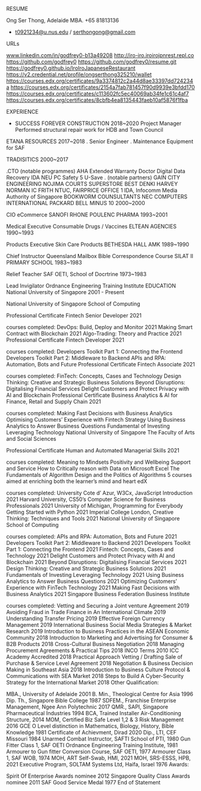 RESUME

Ong Ser Thong, Adelaide MBA. +65 81813136
- t0921234@u.nus.edu / serthongong@gmail.com

URLs

www.linkedin.com/in/godfrey0-b13a49208
http://iro-iro.iroirojpnrest.repl.co
https://github.com/godfrey0
https://github.com/godfrey0/resume.git
https://godfrey0.github.io/IroIroJapaneseRestaurant
https://v2.credential.net/profile/ongserthong325210/wallet
https://courses.edx.org/certificates/9a3374812c2a44d8ae33397dd724234a
https://courses.edx.org/certificates/2154a7fab781457f90d9939e3bfdd170
https://courses.edx.org/certificates/c113602fc5ec40069ab34fe1c61c4af7
https://courses.edx.org/certificates/8cbfb4ea8135443faeb10af5876f1fba

EXPERIENCE
- SUCCESS FOREVER CONSTRUCTION 2018~2020
Project Manager
Performed structural repair work for HDB and Town Council

ETANA RESOURCES 2017~2018
. Senior Engineer
. Maintenance Equipment for SAF

TRADISITICS 2000~2017

.CTO
(notable programmes)
AHA Extended Warranty
Doctor Digital
Data Recovery
IDA NEU PC
Safety 5
U-Save
. (notable partners)
GAIN CITY ENGINEERING
NOJIMA COURTS SUPERSTORE
BEST DENKI
HARVEY NORMAN
IC FRITH
NTUC, FAIRPRICE
OFFICE 1
IDA, Infocomm Media Authority of Singapore
BOOKWORM COUNSULTANTS
NEC COMPUTERS INTERNATIONAL
PACKARD BELL
MINUS 10 2000~2000

CIO
eCommerce
SANOFI RHONE POULENC PHARMA 1993~2001

Medical Executive
Consumable Drugs / Vaccines
ELTEAN AGENCIES 1990~1993

Products Executive
Skin Care Products
BETHESDA HALL AMK 1989~1990

Chief Instructor
Queensland Mailbox Bible Correspondence Course
SILAT II PRIMARY SCHOOL 1983~1983

Relief Teacher
SAF OETI, School of Docrtrine 1973~1983

Lead Invigilator
Ordnance Engineering Training Institute
EDUCATION
National University of Singapore 2001 - Present

National University of Singapore School of Computing

Professional Certificate Fintech Senior Developer 2021

courses completed:
DevOps: Build, Deploy and Monitor 2021
Making Smart Contract with Blockchain 2021
Algo-Trading: Theory and Practice 2021
Professional Certificate Fintech Developer 2021

courses completed:
Developers Toolkit Part 1: Connecting the Frontend
Developers Toolkit Part 2: Middleware to Backend
APIs and RPA: Automation, Bots and Future
Professional Certificate Fintech Associate 2021

courses completed:
FinTech: Concepts, Cases and Technology
Design Thinking: Creative and Strategic Business Solutions
Beyond Disruptions: Digitalising Financial Services
Delight Customers and Protect Privacy with AI and Blockchain
Professional Certificate Business Analytics & AI for Finance, Retail and Supply Chain 2021

courses completed:
Making Fast Decisions with Business Analytics
Optimising Customers’ Experience with Fintech Strategy
Using Business Analytics to Answer Business Questions
Fundamental of Investing Leveraging Technology
National University of Singapore The Faculty of Arts and Social Sciences

Professional Certificate Human and Automated Managerial Skills 2021

courses completed:
Meaning to Mindsets
Positivity and Wellbeing
Support and Service
How to Critically reason with Data on Microsoft Excel
The Fundamentals of Algorithm Design and the Politics of Algorithms
5 courses aimed at enriching both the learner’s mind and heart
edX

courses completed:
University Cote d’ Azur, W3Cx, JavaScript Introduction 2021
Harvard University, CS50’s Computer Science for Business Professionals 2021
University of Michigan, Programming for Everybody Getting Started with Python 2021
Imperial College London, Creative Thinking: Techniques and Tools 2021
National University of Singapore School of Computing

courses completed:
APIs and RPA: Automation, Bots and Future 2021
Developers Toolkit Part 2: Middleware to Backend 2021
Developers Toolkit Part 1: Connecting the Frontend 2021
Fintech: Concepts, Cases and Technology 2021
Delight Customers and Protect Privacy with AI and Blockchain 2021
Beyond Disruptions: Digitalising Financial Services 2021
Design Thinking: Creative and Strategic Business Solutions 2021
Fundamentals of Investing Leveraging Technology 2021
Using Business Analytics to Answer Business Questions 2021
Optimizing Customers’ Experience with FinTech Technology 2021
Making Fast Decisions with Business Analytics 2021
Singapore Business Federation Business Institute

courses completed:
Vetting and Securing a Joint venture Agreement 2019
Avoiding Fraud in Trade Finance in An International Climate 2019
Understanding Transfer Pricing 2019
Effective Foreign Currency Management 2019
International Business Social Media Strategies & Market Research 2019
Introduction to Business Practices in the ASEAN Economic Community 2018
Introduction to Marketing and Advertising for Consumer & B2B Products 2018
Cross-Cultural Business Negotiation 2018
Managing Procurement Agreements & Practical Tips 2018
INCO Terms 2010 ICC Academy Accredited 2018
Practical Approach Vetting / Drafting Sale of Purchase & Service Level Agreement 2018
Negotiation & Business Decision Making in Southeast Asia 2018
Introduction to Business Culture Protocol & Communications with SEA Market 2018
Steps to Build A Cyber-Security Strategy for the International Market 2018
Other Qualification:

MBA., University of Adelaide 2001
B. Min., Theological Centre for Asia 1996
Dip. Th., Singapore Bible College 1987
SDFEM., Franchise Enterprise Management, Ngee Ann Polytechnic 2017
QMR., SAPI, Singapore Pharmaceutical Industries 1994
BCA, Trained Installer Air-Conditioning Structure, 2014
MOM, Certified Biz Safe Level 1,2 & 3 Risk Management 2016
GCE O Level distinction in Mathematics, Biology, History, Bible Knowledge 1981
Certificate of Achievment, Dirad 2020
Dip., LTI, CEF Missouri 1984
Unarmed Combat Instructor, SAFTI School of PTI, 1980
Gun Fitter Class 1, SAF OETI Ordnance Engineering Training Institute, 1981
Armourer to Gun fitter Conversion Course, SAF OETI, 1977
Armourer Class 1, SAF WOB, 1974
MOH, ART Self-Swab, HMI, 2021
MOH, SRS-ESSS, HPB, 2021
Executive Program, SOLTAM Systems Ltd, Haifa, Israel 1976
Awards:

Spirit Of Enterprise Awards nominee 2012
Singapore Quality Class Awards nominee 2011
SAF Good Service Medal 1977
End of Statement
